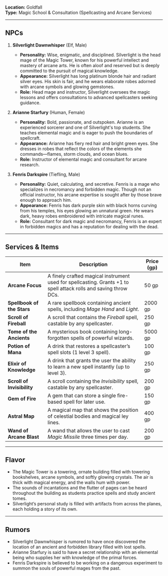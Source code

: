 **Location:** Goldfall  
**Type:** Magic School & Consultation (Spellcasting and Arcane Services)

---

## NPCs

1. **Silverlight Dawnwhisper** (Elf, Male)
    
    - **Personality:** Wise, enigmatic, and disciplined. Silverlight is the head mage of the Magic Tower, known for his powerful intellect and mastery of arcane arts. He is often aloof and reserved but is deeply committed to the pursuit of magical knowledge.
    - **Appearance:** Silverlight has long platinum blonde hair and radiant silver eyes. His skin is fair, and he wears elaborate robes adorned with arcane symbols and glowing gemstones.
    - **Role:** Head mage and instructor, Silverlight oversees the magic lessons and offers consultations to advanced spellcasters seeking guidance.
2. **Arianne Starfury** (Human, Female)
    
    - **Personality:** Bold, passionate, and outspoken. Arianne is an experienced sorcerer and one of Silverlight's top students. She teaches elemental magic and is eager to push the boundaries of spellcraft.
    - **Appearance:** Arianne has fiery red hair and bright green eyes. She dresses in robes that reflect the colors of the elements she commands—flames, storm clouds, and ocean blues.
    - **Role:** Instructor of elemental magic and consultant for arcane research.
3. **Fenris Darkspire** (Tiefling, Male)
    
    - **Personality:** Quiet, calculating, and secretive. Fenris is a mage who specializes in necromancy and forbidden magic. Though not an official instructor, his arcane expertise is sought after by those brave enough to approach him.
    - **Appearance:** Fenris has dark purple skin with black horns curving from his temples, his eyes glowing an unnatural green. He wears dark, heavy robes embroidered with intricate magical runes.
    - **Role:** Consultant for dark magic and necromancy, Fenris is an expert in forbidden magics and has a reputation for dealing with the dead.

---

## Services & Items

| Item                       | Description                                                                                                      | Price (gp) |
| -------------------------- | ---------------------------------------------------------------------------------------------------------------- | ---------- |
| **Arcane Focus**           | A finely crafted magical instrument used for spellcasting. Grants +1 to spell attack rolls and saving throw DCs. | 50 gp      |
| **Spellbook of the Stars** | A rare spellbook containing ancient spells, including _Mage Hand_ and _Light_.                                   | 2000 gp    |
| **Scroll of Fireball**     | A scroll that contains the _Fireball_ spell, castable by any spellcaster.                                        | 250 gp     |
| **Tome of the Ancients**   | A mysterious book containing long-forgotten spells of powerful wizards.                                          | 5000 gp    |
| **Potion of Mana**         | A drink that restores a spellcaster’s spell slots (1 level 3 spell).                                             | 100 gp     |
| **Elixir of Knowledge**    | A drink that grants the user the ability to learn a new spell instantly (up to level 3).                         | 250 gp     |
| **Scroll of Invisibility** | A scroll containing the _Invisibility_ spell, castable by any spellcaster.                                       | 200 gp     |
| **Gem of Fire**            | A gem that can store a single fire-based spell for later use.                                                    | 150 gp     |
| **Astral Map**             | A magical map that shows the position of celestial bodies and magical ley lines.                                 | 400 gp     |
| **Wand of Arcane Blast**   | A wand that allows the user to cast _Magic Missile_ three times per day.                                         | 200 gp     |

---

## Flavor

- The Magic Tower is a towering, ornate building filled with towering bookshelves, arcane symbols, and softly glowing crystals. The air is thick with magical energy, and the walls hum with power.
- The sounds of incantations and the flutter of pages can be heard throughout the building as students practice spells and study ancient tomes.
- Silverlight’s personal study is filled with artifacts from across the planes, each holding a story of its own.

---

## Rumors

- Silverlight Dawnwhisper is rumored to have once discovered the location of an ancient and forbidden library filled with lost spells.
- Arianne Starfury is said to have a secret relationship with an elemental being who supplies her with knowledge of the primal forces.
- Fenris Darkspire is believed to be working on a dangerous experiment to summon the souls of powerful mages from the past.